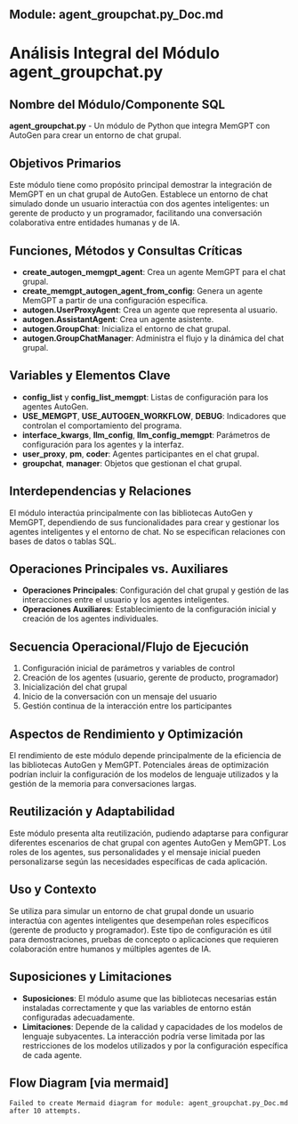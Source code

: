 ## Module: agent_groupchat.py_Doc.md

# Análisis Integral del Módulo agent_groupchat.py

## Nombre del Módulo/Componente SQL
**agent_groupchat.py** - Un módulo de Python que integra MemGPT con AutoGen para crear un entorno de chat grupal.

## Objetivos Primarios
Este módulo tiene como propósito principal demostrar la integración de MemGPT en un chat grupal de AutoGen. Establece un entorno de chat simulado donde un usuario interactúa con dos agentes inteligentes: un gerente de producto y un programador, facilitando una conversación colaborativa entre entidades humanas y de IA.

## Funciones, Métodos y Consultas Críticas
- **create_autogen_memgpt_agent**: Crea un agente MemGPT para el chat grupal.
- **create_memgpt_autogen_agent_from_config**: Genera un agente MemGPT a partir de una configuración específica.
- **autogen.UserProxyAgent**: Crea un agente que representa al usuario.
- **autogen.AssistantAgent**: Crea un agente asistente.
- **autogen.GroupChat**: Inicializa el entorno de chat grupal.
- **autogen.GroupChatManager**: Administra el flujo y la dinámica del chat grupal.

## Variables y Elementos Clave
- **config_list** y **config_list_memgpt**: Listas de configuración para los agentes AutoGen.
- **USE_MEMGPT**, **USE_AUTOGEN_WORKFLOW**, **DEBUG**: Indicadores que controlan el comportamiento del programa.
- **interface_kwargs**, **llm_config**, **llm_config_memgpt**: Parámetros de configuración para los agentes y la interfaz.
- **user_proxy**, **pm**, **coder**: Agentes participantes en el chat grupal.
- **groupchat**, **manager**: Objetos que gestionan el chat grupal.

## Interdependencias y Relaciones
El módulo interactúa principalmente con las bibliotecas AutoGen y MemGPT, dependiendo de sus funcionalidades para crear y gestionar los agentes inteligentes y el entorno de chat. No se especifican relaciones con bases de datos o tablas SQL.

## Operaciones Principales vs. Auxiliares
- **Operaciones Principales**: Configuración del chat grupal y gestión de las interacciones entre el usuario y los agentes inteligentes.
- **Operaciones Auxiliares**: Establecimiento de la configuración inicial y creación de los agentes individuales.

## Secuencia Operacional/Flujo de Ejecución
1. Configuración inicial de parámetros y variables de control
2. Creación de los agentes (usuario, gerente de producto, programador)
3. Inicialización del chat grupal
4. Inicio de la conversación con un mensaje del usuario
5. Gestión continua de la interacción entre los participantes

## Aspectos de Rendimiento y Optimización
El rendimiento de este módulo depende principalmente de la eficiencia de las bibliotecas AutoGen y MemGPT. Potenciales áreas de optimización podrían incluir la configuración de los modelos de lenguaje utilizados y la gestión de la memoria para conversaciones largas.

## Reutilización y Adaptabilidad
Este módulo presenta alta reutilización, pudiendo adaptarse para configurar diferentes escenarios de chat grupal con agentes AutoGen y MemGPT. Los roles de los agentes, sus personalidades y el mensaje inicial pueden personalizarse según las necesidades específicas de cada aplicación.

## Uso y Contexto
Se utiliza para simular un entorno de chat grupal donde un usuario interactúa con agentes inteligentes que desempeñan roles específicos (gerente de producto y programador). Este tipo de configuración es útil para demostraciones, pruebas de concepto o aplicaciones que requieren colaboración entre humanos y múltiples agentes de IA.

## Suposiciones y Limitaciones
- **Suposiciones**: El módulo asume que las bibliotecas necesarias están instaladas correctamente y que las variables de entorno están configuradas adecuadamente.
- **Limitaciones**: Depende de la calidad y capacidades de los modelos de lenguaje subyacentes. La interacción podría verse limitada por las restricciones de los modelos utilizados y por la configuración específica de cada agente.
## Flow Diagram [via mermaid]
```mermaid
Failed to create Mermaid diagram for module: agent_groupchat.py_Doc.md after 10 attempts.
```
